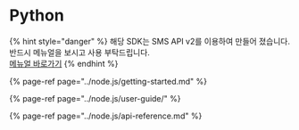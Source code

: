 # Python

{% hint style="danger" %}
해당 SDK는 SMS API v2를 이용하여 만들어 졌습니다. 반드시 메뉴얼을 보시고 사용 부탁드립니다.  
[메뉴얼 바로가기](https://www.coolsms.co.kr/index.php?mid=SMS_API_v2)
{% endhint %}

{% page-ref page="../node.js/getting-started.md" %}

{% page-ref page="../node.js/user-guide/" %}

{% page-ref page="../node.js/api-reference.md" %}



